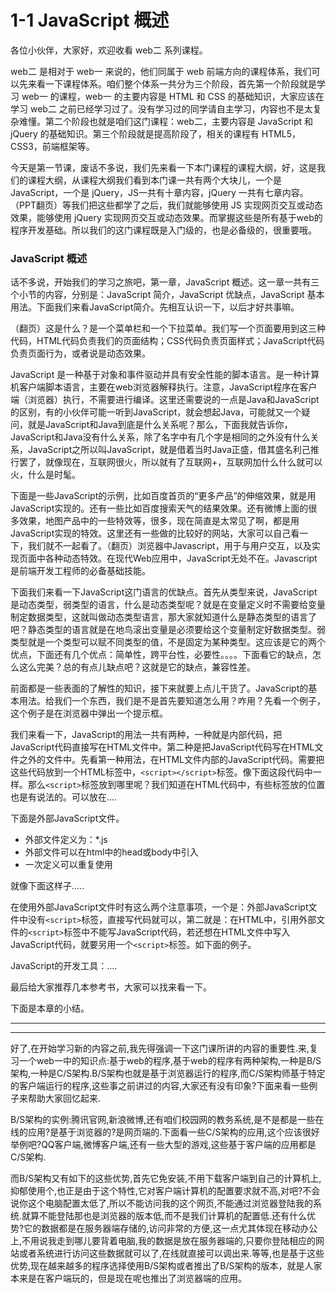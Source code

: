 # 1-1 JavaScript 概述

各位小伙伴，大家好，欢迎收看 web二 系列课程。

web二 是相对于 web一 来说的，他们同属于 web 前端方向的课程体系，我们可以先来看一下课程体系。咱们整个体系一共分为三个阶段，首先第一个阶段就是学习 web一 的课程，web一 的主要内容是 HTML 和 CSS 的基础知识，大家应该在学习 web二 之前已经学习过了。没有学习过的同学请自主学习，内容也不是太复杂难懂。第二个阶段也就是咱们这门课程：web二，主要内容是 JavaScript 和 jQuery 的基础知识。第三个阶段就是提高阶段了，相关的课程有 HTML5，CSS3，前端框架等。

今天是第一节课，废话不多说，我们先来看一下本门课程的课程大纲，好，这是我们的课程大纲，从课程大纲我们看到本门课一共有两个大块儿，一个是 JavaScript，一个是 jQuery，JS一共有十章内容，jQuery 一共有七章内容。（PPT翻页）等我们把这些都学了之后，我们就能够使用 JS 实现网页交互或动态效果，能够使用 jQuery 实现网页交互或动态效果。而掌握这些是所有基于web的程序开发基础。所以我们的这门课程既是入门级的，也是必备级的，很重要哦。

### JavaScript 概述

话不多说，开始我们的学习之旅吧，第一章，JavaScript 概述。这一章一共有三个小节的内容，分别是：JavaScript 简介，JavaScript 优缺点，JavaScript 基本用法。下面我们来看JavaScript简介。先相互认识一下，以后才好共事嘛。

（翻页）这是什么？是一个菜单栏和一个下拉菜单。我们写一个页面要用到这三种代码，HTML代码负责我们的页面结构；CSS代码负责页面样式；JavaScript代码负责页面行为，或者说是动态效果。

JavaScript 是一种基于对象和事件驱动并具有安全性能的脚本语言。是一种计算机客户端脚本语言，主要在web浏览器解释执行。注意，JavaScript程序在客户端（浏览器）执行，不需要进行编译。这里还需要说的一点是Java和JavaScript的区别，有的小伙伴可能一听到JavaScript，就会想起Java，可能就又一个疑问，就是JavaScript和Java到底是什么关系呢？那么，下面我就告诉你，JavaScript和Java没有什么关系，除了名字中有几个字是相同的之外没有什么关系，JavaScript之所以叫JavaScript，就是借着当时Java正盛，借其盛名利己推行罢了，就像现在，互联网很火，所以就有了互联网+，互联网加什么什么就可以火，什么是时髦。

下面是一些JavaScript的示例，比如百度首页的“更多产品”的伸缩效果，就是用JavaScript实现的。还有一些比如百度搜索天气的结果效果。还有微博上面的很多效果，地图产品中的一些特效等，很多，现在简直是太常见了啊，都是用JavaScript实现的特效。这里还有一些做的比较好的网站，大家可以自己看一下，我们就不一起看了。（翻页）浏览器中Javascript，用于与用户交互，以及实现页面中各种动态特效。在现代Web应用中，JavaScript无处不在。Javascript是前端开发工程师的必备基础技能。

下面我们来看一下JavaScript这门语言的优缺点。首先从类型来说，JavaScript是动态类型，弱类型的语言，什么是动态类型呢？就是在变量定义时不需要给变量制定数据类型，这就叫做动态类型语言，那大家就知道什么是静态类型的语言了吧？静态类型的语言就是在地鸟滚出变量是必须要给这个变量制定好数据类型。弱类型就是一个类型可以赋不同类型的值，不是固定为某种类型。这应该是它的两个优点，下面还有几个优点：简单性，跨平台性，必要性。。。。下面看它的缺点，怎么这么完美？总的有点儿缺点吧？这就是它的缺点，兼容性差。

前面都是一些表面的了解性的知识，接下来就要上点儿干货了。JavaScript的基本用法。给我们一个东西，我们是不是首先要知道怎么用？咋用？先看一个例子，这个例子是在浏览器中弹出一个提示框。

我们来看一下，JavaScript的用法一共有两种，一种就是内部代码，把JavaScript代码直接写在HTML文件中。第二种是把JavaScript代码写在HTML文件之外的文件中。先看第一种用法，在HTML文件内部的JavaScript代码。需要把这些代码放到一个HTML标签中，`<script></script>`标签。像下面这段代码中一样。那么`<script>`标签放到哪里呢？我们知道在HTML代码中，有些标签放的位置也是有说法的。可以放在....

下面是外部JavaScript文件。

- 外部文件定义为：*.js
- 外部文件可以在html中的head或body中引入
- 一次定义可以重复使用

就像下面这样子.....

在使用外部JavaScript文件时有这么两个注意事项，一个是：外部JavaScript文件中没有`<script>`标签，直接写代码就可以，第二就是：在HTML中，引用外部文件的`<script>`标签中不能写JavaScript代码，若还想在HTML文件中写入JavaScript代码，就要另用一个`<script>`标签。如下面的例子。

JavaScript的开发工具：....

最后给大家推荐几本参考书，大家可以找来看一下。

下面是本章的小结。


***
***


好了,在开始学习新的内容之前,我先得强调一下这门课所讲的内容的重要性.来,复习一个web一中的知识点:基于web的程序,基于web的程序有两种架构,一种是B/S架构,一种是C/S架构.B/S架构也就是基于浏览器运行的程序,而C/S架构师基于特定的客户端运行的程序,这些事之前讲过的内容,大家还有没有印象?下面来看一些例子来帮助大家回忆起来.

B/S架构的实例:腾讯官网,新浪微博,还有咱们校园网的教务系统,是不是都是一些在线的应用?是基于浏览器的?是网页端的.下面看一些C/S架构的应用,这个应该很好举例吧?QQ客户端,微博客户端,还有一些大型的游戏,这些基于客户端的应用都是C/S架构.

而B/S架构又有如下的这些优势,首先它免安装,不用下载客户端到自己的计算机上,抑郁使用个,也正是由于这个特性,它对客户端计算机的配置要求就不高,对吧?不会说你这个电脑配置太低了,所以不能访问我的这个网页,不能通过浏览器登陆我的系统.就算不能登陆那也是浏览器的版本低,而不是我们计算机的配置低.还有什么优势?它的数据都是在服务器端存储的,访问非常的方便,这一点尤其体现在移动办公上,不用说我走到哪儿要背着电脑,我的数据是放在服务器端的,只要你登陆相应的网站或者系统进行访问这些数据就可以了,在线就直接可以调出来.等等,也是基于这些优势,现在越来越多的程序选择使用B/S架构或者推出了B/S架构的版本，就是人家本来是在客户端玩的，但是现在呢也推出了浏览器端的应用。
